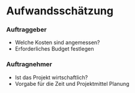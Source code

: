 # Aufwandsschätzung

### Auftraggeber

- Welche Kosten sind angemessen?
- Erforderliches Budget festlegen

### Auftragnehmer

- Ist das Projekt wirtschaftlich?
- Vorgabe für die Zeit und Projektmittel Planung